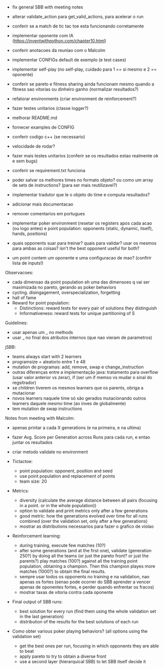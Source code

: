 - fix general SBB with meeting notes
- alterar validate_action para get_valid_actions, para acelerar o run
- conferir se a match de tic tac toe esta funcionando corretamente
- implementar oponente com IA (https://inventwithpython.com/chapter10.html)
- conferir anotacoes da reuniao com o Malcolm
- implementar CONFIGs default de exemplo (e test cases)
- implementar self-play (no self-play, cuidado para 1 == si mesmo e 2 == oponente)
- conferir se pareto e fitness sharing ainda funcionam mesmo quando a fitness sao vitorias ou dinheiro ganho (normalizar resultados?)
- refatorar environments (criar environment de reinforcement?)

- fazer testes unitarios (classe logger?)
- melhorar README.md
- fornecer examples de CONFIG
- conferir codigo c++ (se necessario)
- velocidade de rodar?
- fazer mais testes unitarios (conferir se os resultados estao realmente ok e sem bugs)
- conferir se requirement.txt funciona
- poder salvar os melhores times no formato objeto? ou como um array de sets de instructions? (para ser mais reutilizavel?)
- implementar tradutor que le o objeto do time e computa resultados?
- adicionar mais documentacao
- remover comentarios em portugues

- implementar poker environment (resetar os registers apos cada acao (ou logo antes) e point population: opponents (static, dynamic, itself), hands, positions)
- quais opponents suar para treinar? quais para validar? usar os mesmos para ambas as coisas? isn't the best opponent useful for both?
- um point contem um oponente e uma configuracao de mao? (confirir lista de inputs!)

Observacoes:
- cada dimensao da point population eh uma das dimensoes q vai ser maximizada no pareto, gerando as poker behaviors
- cycling. disingagement, overspecialization, forgetting
- hall of fame
- Reward for point population:
    - Distinctions: reward tests for every pair of solutions they distinguish
    - Informativeness: reward tests for unique partitioning of S

Guidelines:
- usar apenas um _ no methods
- usar _ no final dos atributos internos (que nao vieram de parametros)

jSBB:
- teams always start with 2 learners
- programsize = aleatorio entre 1 e 48
- mutation de programas: add, remove, swap e change_instruction
- outras diferenças entre a implementação java: tratamento para overflow (usar valor anterior vs zerar), if (ser um if memso vs mudar o sinal do regsitrador)
- se children tiverem os mesmos learners que os parents, obriga a mutacionar
- novos learners naquele time só são gerados mutacionando outros learners daquele mesmo time (ao inves de globalmente)
- tem mutation de swap instructions


Notes from meeting with Malcolm:

- apenas printar a cada X generations (e na primeira, e na ultima)
- fazer Avg. Score per Generation across Runs para cada run, e entao juntar os resultados
- criar metodo validate no environment

- Tictactoe:
    - point population: opponent, position and seed
    - use point population and replacement of points
    - team size: 20

- Metrics:
    - diversity (calculate the average distance between all pairs (focusing in a point. or in the whole population))
    - option to validate and print metrics only after a few generations
    - good metric: how the generations evolved over time for all runs combined (over the validation set, only after a few generations)
    - mostrar as distributions necessarios para fazer o grafico de violao

- Reinforcement learning:
    - during training, execute few matches (10?)
    - after some generations (and at the first one), validate (generation 250?) by doing all the teams (or just the pareto 
    front? or just the parents?) play matches (100?) against all the training point population, obtaining a champion. Then this 
    champion playes more matches (1000?) to obtain the final results.
    - sempre usar todos os opponents no training e na validation, nao apenas os fortes (senao pode ocorrer do SBB aprender a vencer 
    apenas de oponentes fortes, e perder quando enfrentar os fracos)
    - mostrar taxas de vitoria contra cada oponente



- Final output of SBB runs:
    - best solution for every run (find them using the whole validation set in the last generation)
    - distribution of the results for the best solutions of each run

- Como obter various poker playing behaviors? (all options using the validation set)
    - get the best ones per run, focusing in which opponents they are able to beat
    - apply pareto to try to obtain a diverse front
    - use a second layer (hierarquical SBB) to let SBB itself decide it